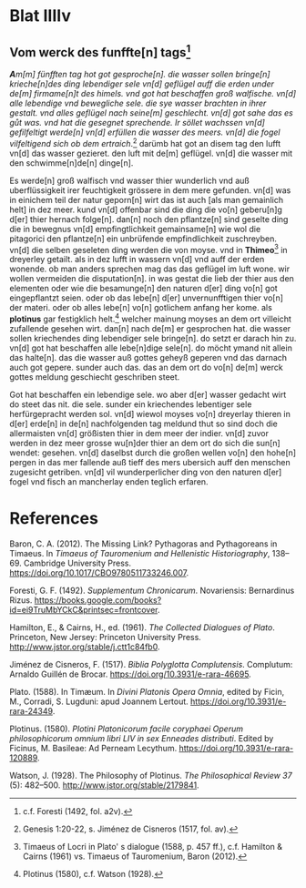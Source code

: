 # Blat IIIIv

## Vom werck des funffte[n] tags[^1]

***A**m[m] fünfften tag hot got gesproche[n]. die wasser sollen bringe[n] krieche[n]des ding lebendiger sele vn[d] geflügel auff die erden under de[m] firmame[n]t des himels. vnd got hat beschaffen groß walfische. vn[d] alle lebendige vnd bewegliche sele. die sye wasser brachten in ihrer gestalt. vnd alles geflügel nach seine[m] geschlecht. vn[d] got sahe das es gůt was. vnd hat die gesegnet sprechende.
Ir söllet wachssen vn[d] gefilfeltigt werde[n] vn[d] erfüllen die wasser des meers. vn[d] die fogel vilfeltigend sich ob dem ertraich*.[^2] darümb hat got an disem tag den lufft vn[d] das wasser gezieret. den luft mit de[m] geflügel. vn[d] die wasser mit den schwimme[n]de[n] dinge[n].

Es werde[n] groß walfisch vnd wasser thier wunderlich vnd auß uberflüssigkeit irer feuchtigkeit grössere in dem mere gefunden. vn[d] was in einichem teil der natur geporn[n] wirt das ist auch [als man gemainlich helt] in dez meer. kund vn[d] offenbar sind die ding die vo[n] geberu[n]g d[er] thier hernach folge[n]. dan[n] noch den pflantze[n] sind geselte ding die in bewegnus vn[d] empfingtlichkeit gemainsame[n] wie wol die pitagorici den pflantze[n] ein unbrüfende empfindlichkeit zuschreyben. vn[d] die selben geseleten ding werden die von moyse. vnd in **Thimeo**[^3] in dreyerley getailt. als in dez lufft in wassern vn[d] vnd auff der erden wonende. ob man anders sprechen mag das das geflügel im luft wone. wir wollen vermeiden die disputation[n]. in was gestat die lieb der thier aus den elementen oder wie die besamunge[n] den naturen d[er] ding vo[n] got eingepflantzt seien. oder ob das lebe[n] d[er] unvernunfftigen thier vo[n] der materi. oder ob alles lebe[n] vo[n] gotlichem anfang her kome. als **plotinus** gar festigklich helt.[^4] welcher mainung moyses an dem ort villeicht zufallende gesehen wirt. dan[n] nach de[m] er gesprochen hat. die wasser sollen kriechendes ding lebendiger sele bringe[n]. do setzt er darach hin zu. vn[d] got hat beschaffen alle lebe[n]dige sele[n]. do möcht ymand nit allein das halte[n]. das die wasser auß gottes geheyß geperen vnd das darnach auch got gepere. sunder auch das. das an dem ort do vo[n] de[m] werck gottes meldung geschiecht geschriben steet.

Got hat beschaffen ein lebendige sele. wo aber d[er] wasser gedacht wirt do steet das nit. die sele. sunder ein kriechendes lebentiger sele herfürgepracht werden sol. vn[d] wiewol moyses vo[n] dreyerlay thieren in d[er] erde[n] in de[n] nachfolgenden tag meldund thut so sind doch die allermaisten vn[d] größisten thier in dem meer der indier. vn[d] zuvor werden in dez meer grosse wu[n]der thier an dem ort do sich die sun[n] wendet: gesehen. vn[d] daselbst durch die großen wellen vo[n] den hohe[n] pergen in das mer fallende auß tieff des mers ubersich auff den menschen zugesicht getriben. vn[d] vil wunderperlicher ding von den naturen d[er] fogel vnd fisch an mancherlay enden teglich erfaren.

[^1]: c.f. Foresti (1492, fol. a2v).  
[^2]: Genesis 1:20-22, s. Jiménez de Cisneros (1517, fol. av).    
[^3]: Timaeus of Locri in Plato' s dialogue (1588, p. 457 ff.), c.f. Hamilton & Cairns (1961) vs. Timaeus of Tauromenium, Baron (2012).  
[^4]: Plotinus (1580), c.f. Watson (1928).  


# References

Baron, C. A. (2012). The Missing Link? Pythagoras and Pythagoreans in Timaeus. In *Timaeus of Tauromenium and Hellenistic Historiography*, 138–69. Cambridge University Press. https://doi.org/10.1017/CBO9780511733246.007.

Foresti, G. F. (1492). *Supplementum Chronicarum*. Novariensis: Bernardinus Rizus. https://books.google.com/books?id=ei9TruMbYCkC&printsec=frontcover.

Hamilton, E., & Cairns, H., ed. (1961). *The Collected Dialogues of Plato*. Princeton, New Jersey: Princeton University Press. http://www.jstor.org/stable/j.ctt1c84fb0.

Jiménez de Cisneros, F. (1517). *Biblia Polyglotta Complutensis*. Complutum: Arnaldo Guillén de Brocar. https://doi.org/10.3931/e-rara-46695.

Plato. (1588). In Timæum. In *Divini Platonis Opera Omnia*, edited by Ficin, M., Corradi, S. Lugduni: apud Joannem Lertout. https://doi.org/10.3931/e-rara-24349.

Plotinus. (1580). *Plotini Platonicorum facile coryphaei Operum philosophicorum omnium libri LIV in sex Enneades distributi*. Edited by Ficinus, M. Basileae: Ad Perneam Lecythum. https://doi.org/10.3931/e-rara-120889.

Watson, J. (1928). The Philosophy of Plotinus. *The Philosophical Review 37* (5): 482–500. http://www.jstor.org/stable/2179841.
